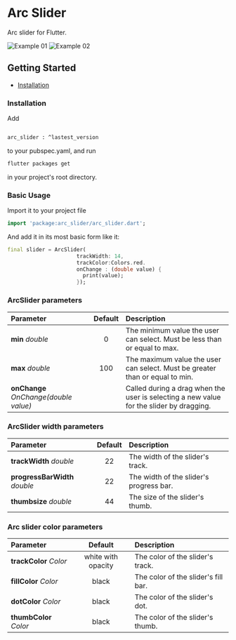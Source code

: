 

# Arc Slider

Arc slider for Flutter.

![Example 01](doc/slider00.gif) ![Example 02](doc/slider01.gif)


## Getting Started

- [Installation](#installation)




### Installation

Add

```bash

arc_slider : ^lastest_version

```

to your pubspec.yaml, and run

```bash
flutter packages get
```

in your project's root directory.

### Basic Usage


Import it to your project file

```dart
import 'package:arc_slider/arc_slider.dart';
```

And add it in its most basic form like it:

```dart
final slider = ArcSlider(
                      trackWidth: 14,
                      trackColor:Colors.red.
                      onChange : (double value) {
                        print(value);
                      });
```




### ArcSlider parameters


| Parameter                 |                       Default                       | Description                                                                                                             |
| :------------------------ | :-------------------------------------------------: | :---------------------------------------------------------------------------------------------------------------------- |
| **min** *double*                     |                         0                           | The minimum value the user can select.  Must be less than or equal to max. |
| **max** *double*                     |                         100                         | The maximum value the user can select. Must be greater than or equal to min.  |
| **onChange** *OnChange(double value)*|                                                     | Called during a drag when the user is selecting a new value for the slider by dragging. |




### ArcSlider width parameters

| Parameter                 |                       Default                       | Description                                                                                                             |
| :------------------------ | :-------------------------------------------------: | :---------------------------------------------------------------------------------------------------------------------- |
| **trackWidth** *double*              |                22                | The width of the slider's track.                        |
| **progressBarWidth** *double*        |                22                | The width of the slider's progress bar.                 |
| **thumbsize** *double*             |                44              | The size of the slider's thumb. |



### Arc slider color parameters

| Parameter                 |                       Default                       | Description                                                                                                             |
| :------------------------ | :-------------------------------------------------: | :---------------------------------------------------------------------------------------------------------------------- |
| **trackColor** *Color*               |                white with opacity                             | The color of the slider's track.                        |
| **fillColor** *Color*         |                    black                                 | The color of the slider's fill bar.  |
| **dotColor** *Color*                 |                black                             | The color of the slider's dot.                       |
| **thumbColor** *Color*                 |                black                             | The color of the slider's thumb.                       |




